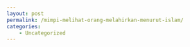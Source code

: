 ```yaml
---
layout: post
permalink: /mimpi-melihat-orang-melahirkan-menurut-islam/
categories:
    - Uncategorized
---
```


